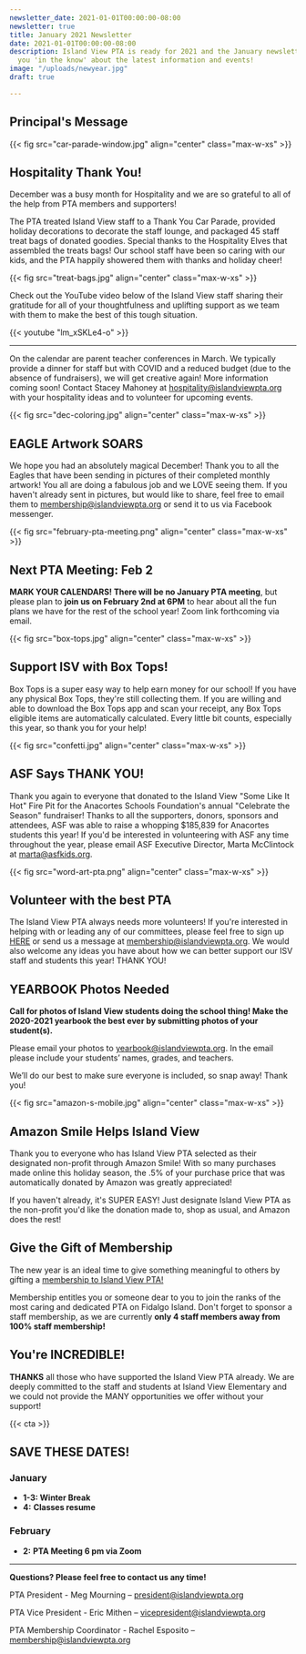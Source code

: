 ```yaml
---
newsletter_date: 2021-01-01T00:00:00-08:00
newsletter: true
title: January 2021 Newsletter
date: 2021-01-01T00:00:00-08:00
description: Island View PTA is ready for 2021 and the January newsletter will keep
  you 'in the know' about the latest information and events!
image: "/uploads/newyear.jpg"
draft: true

---
```

## Principal's Message

{{< fig src="car-parade-window.jpg" align="center" class="max-w-xs" >}}

## Hospitality Thank You!

December was a busy month for Hospitality and we are so grateful to all of the help from PTA members and supporters!

The PTA treated Island View staff to a Thank You Car Parade, provided holiday decorations to decorate the staff lounge, and packaged 45 staff treat bags of donated goodies. Special thanks to the Hospitality Elves that assembled the treats bags! Our school staff have been so caring with our kids, and the PTA happily showered them with thanks and holiday cheer!

{{< fig src="treat-bags.jpg" align="center" class="max-w-xs" >}}

Check out the YouTube video below of the Island View staff sharing their gratitude for all of your thoughtfulness and uplifting support as we team with them to make the best of this tough situation.

{{< youtube "lm_xSKLe4-o" >}}

***

On the calendar are parent teacher conferences in March. We typically provide a dinner for staff but with COVID and a reduced budget (due to the absence of fundraisers), we will get creative again! More information coming soon! Contact Stacey Mahoney at [hospitality@islandviewpta.org](mailto:hospitality@islandviewpta.org) with your hospitality ideas and to volunteer for upcoming events.

{{< fig src="dec-coloring.jpg" align="center" class="max-w-xs" >}}

## EAGLE Artwork SOARS

We hope you had an absolutely magical December! Thank you to all the Eagles that have been sending in pictures of their completed monthly artwork! You all are doing a fabulous job and we LOVE seeing them. If you haven't already sent in pictures, but would like to share, feel free to email them to [membership@islandviewpta.org](mailto:membership@islandviewpta.org) or send it to us via Facebook messenger.

{{< fig src="february-pta-meeting.png" align="center" class="max-w-xs" >}}

## Next PTA Meeting: Feb 2

**MARK YOUR CALENDARS! There will be no January PTA meeting**, but please plan to **join us on February 2nd at 6PM** to hear about all the fun plans we have for the rest of the school year! Zoom link forthcoming via email.

{{< fig src="box-tops.jpg" align="center" class="max-w-xs" >}}

## Support ISV with Box Tops!

Box Tops is a super easy way to help earn money for our school! If you have any physical Box Tops, they're still collecting them. If you are willing and able to download the Box Tops app and scan your receipt, any Box Tops eligible items are automatically calculated. Every little bit counts, especially this year, so thank you for your help!

{{< fig src="confetti.jpg" align="center" class="max-w-xs" >}}

## ASF Says THANK YOU!

Thank you again to everyone that donated to the Island View "Some Like It Hot" Fire Pit for the Anacortes Schools Foundation's annual "Celebrate the Season" fundraiser! Thanks to all the supporters, donors, sponsors and attendees, ASF was able to raise a whopping $185,839 for Anacortes students this year! If you'd be interested in volunteering with ASF any time throughout the year, please email ASF Executive Director, Marta McClintock at [marta@asfkids.org](marta@asfkids.org).

{{< fig src="word-art-pta.png" align="center" class="max-w-xs" >}}

## Volunteer with the best PTA

The Island View PTA always needs more volunteers! If you're interested in helping with or leading any of our committees, please feel free to sign up [HERE](https://docs.google.com/spreadsheets/d/1NMMDXuNmEnEvHsQffaEX1p0NksLOK7FnSQnHFbRLLXI/edit?usp=sharing) or send us a message at [membership@islandviewpta.org](mailto:membership@islandviewpta.org). We would also welcome any ideas you have about how we can better support our ISV staff and students this year! THANK YOU!

## YEARBOOK Photos Needed

**Call for photos of Island View students doing the school thing! Make the 2020-2021 yearbook the best ever by submitting photos of your student(s).**

Please email your photos to [yearbook@islandviewpta.org](mailto:yearbook@islandviewpta.org). In the email please include your students’ names, grades, and teachers.

We’ll do our best to make sure everyone is included, so snap away! Thank you!

{{< fig src="amazon-s-mobile.jpg" align="center" class="max-w-xs" >}}

## Amazon Smile Helps Island View

Thank you to everyone who has Island View PTA selected as their designated non-profit through Amazon Smile! With so many purchases made online this holiday season, the .5% of your purchase price that was automatically donated by Amazon was greatly appreciated!

If you haven't already, it's SUPER EASY! Just designate Island View PTA as the non-profit you'd like the donation made to, shop as usual, and Amazon does the rest!

## Give the Gift of Membership

The new year is an ideal time to give something meaningful to others by gifting a [membership to Island View PTA! ](https://www.islandviewpta.org/membership)

Membership entitles you or someone dear to you to join the ranks of the most caring and dedicated PTA on Fidalgo Island. Don't forget to sponsor a staff membership, as we are currently **only 4 staff members away from 100% staff membership!**

## You're INCREDIBLE!

**THANKS** all those who have supported the Island View PTA already. We are deeply committed to the staff and students at Island View Elementary and we could not provide the MANY opportunities we offer without your support!

{{< cta >}}

## SAVE THESE DATES!

### January

* **1-3:  Winter Break**
* **4:**  **Classes resume**

### February

* **2:**  **PTA Meeting 6 pm via Zoom**

***

**Questions? Please feel free to contact us any time!**

PTA President - Meg Mourning – [president@islandviewpta.org](mailto:president@islandviewpta.org)

PTA Vice President - Eric Mithen – [vicepresident@islandviewpta.org](mailto:vicepresident@islandviewpta.org)

PTA Membership Coordinator - Rachel Esposito – [membership@islandviewpta.org](mailto:membership@islandviewpta.org)
